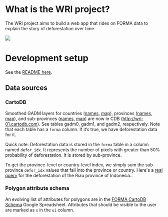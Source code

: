 # What is the WRI project?

The WRI project aims to build a web app that rides on FORMA data to explain the story of deforestation over time.

![](http://i.imgur.com/yxC8q.png)

# Development setup

See the [README here](https://github.com/Vizzuality/wri/blob/master/app/README).

## Data sources

### CartoDB

Smoothed GADM layers for countries ([names](https://wri-01.cartodb.com/api/v1/queries?sql=SELECT%20name_engli,%20iso%20FROM%20gadm0%20WHERE%20forma=true), [map](https://wri-01.cartodb.com/tables/gadm0/embed_map?sql=SELECT%20*%20FROM%20gadm0%20WHERE%20forma=true)), provinces ([names](https://wri-01.cartodb.com/api/v1/queries?sql=SELECT%20name_1%20FROM%20gadm1%20WHERE%20forma=true), [map](https://wri-01.cartodb.com/tables/gadm1/embed_map?sql=SELECT%20*%20FROM%20gadm1%20WHERE%20forma=true)), and sub-provinces ([names](https://wri-01.cartodb.com/api/v1/queries?sql=SELECT%20name_2%20FROM%20gadm2%20WHERE%20forma=true), [map](https://wri-01.cartodb.com/tables/gadm2/embed_map?sql=SELECT%20*%20FROM%20gadm2%20WHERE%20forma=true)) are now in CDB (http://wri-01.cartodb.com). See tables gadm0, gadm1, and gadm2, respectively. Note that each table has a `forma` column. If it’s true, we have deforestation data for it. 

Quick note: Deforestation data is stored in the `forma` table in a column named `defor_idx`. It represents the number of pixels with greater than 50% probability of deforestation. It is stored by sub-province. 

To get the province-level or country-level index, we simply sum the sub-province `defor_idx` values that fall into the province or country. Here's a [real query](http://goo.gl/EFZ2h) for the deforestation of the Riau province of Indonesia..

### Polygon attribute schema

An evolving list of attributes for polygons are in the [FORMA CartoDB Schema](https://docs.google.com/spreadsheet/ccc?key=0AtcqIeX872a_dDhONWlzYURCbF9wNGRCRnh6VTFzUEE&hl=en_US#gid=0) Google Spreadsheet. Attributes that should be visible to the user are marked as `x` in the `ui` column.




